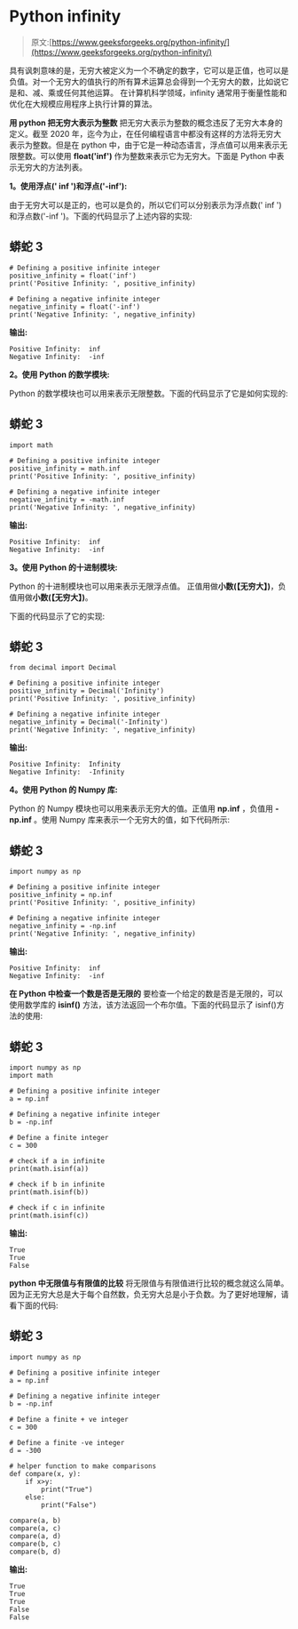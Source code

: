 # Python infinity

> 原文:[https://www.geeksforgeeks.org/python-infinity/](https://www.geeksforgeeks.org/python-infinity/)

具有讽刺意味的是，无穷大被定义为一个不确定的数字，它可以是正值，也可以是负值。对一个无穷大的值执行的所有算术运算总会得到一个无穷大的数，比如说它是和、减、乘或任何其他运算。
在计算机科学领域，infinity 通常用于衡量性能和优化在大规模应用程序上执行计算的算法。

**用 python 把无穷大表示为整数**
把无穷大表示为整数的概念违反了无穷大本身的定义。截至 2020 年，迄今为止，在任何编程语言中都没有这样的方法将无穷大表示为整数。但是在 python 中，由于它是一种动态语言，浮点值可以用来表示无限整数。可以使用 **float('inf')** 作为整数来表示它为无穷大。下面是 Python 中表示无穷大的方法列表。

**1。使用浮点(' inf ')和浮点('-inf'):**

由于无穷大可以是正的，也可以是负的，所以它们可以分别表示为浮点数(' inf ')和浮点数('-inf ')。下面的代码显示了上述内容的实现:

## 蟒蛇 3

```
# Defining a positive infinite integer
positive_infinity = float('inf')
print('Positive Infinity: ', positive_infinity)

# Defining a negative infinite integer
negative_infinity = float('-inf')
print('Negative Infinity: ', negative_infinity)
```

**输出:**

```
Positive Infinity:  inf
Negative Infinity:  -inf
```

**2。使用 Python 的数学模块:**

Python 的数学模块也可以用来表示无限整数。下面的代码显示了它是如何实现的:

## 蟒蛇 3

```
import math

# Defining a positive infinite integer
positive_infinity = math.inf
print('Positive Infinity: ', positive_infinity)

# Defining a negative infinite integer
negative_infinity = -math.inf
print('Negative Infinity: ', negative_infinity)
```

**输出:**

```
Positive Infinity:  inf
Negative Infinity:  -inf
```

**3。使用 Python 的十进制模块:**

Python 的十进制模块也可以用来表示无限浮点值。
正值用做**小数(【无穷大】)**，负值用做**小数(【无穷大】)**。

下面的代码显示了它的实现:

## 蟒蛇 3

```
from decimal import Decimal

# Defining a positive infinite integer
positive_infinity = Decimal('Infinity')
print('Positive Infinity: ', positive_infinity)

# Defining a negative infinite integer
negative_infinity = Decimal('-Infinity')
print('Negative Infinity: ', negative_infinity)
```

**输出:**

```
Positive Infinity:  Infinity
Negative Infinity:  -Infinity
```

**4。使用 Python 的 Numpy 库:**

Python 的 Numpy 模块也可以用来表示无穷大的值。正值用 **np.inf** ，负值用 **-np.inf** 。使用 Numpy 库来表示一个无穷大的值，如下代码所示:

## 蟒蛇 3

```
import numpy as np

# Defining a positive infinite integer
positive_infinity = np.inf
print('Positive Infinity: ', positive_infinity)

# Defining a negative infinite integer
negative_infinity = -np.inf
print('Negative Infinity: ', negative_infinity)
```

**输出:**

```
Positive Infinity:  inf
Negative Infinity:  -inf
```

**在 Python 中检查一个数是否是无限的**
要检查一个给定的数是否是无限的，可以使用数学库的 **isinf()** 方法，该方法返回一个布尔值。下面的代码显示了 isinf()方法的使用:

## 蟒蛇 3

```
import numpy as np
import math

# Defining a positive infinite integer
a = np.inf

# Defining a negative infinite integer
b = -np.inf

# Define a finite integer
c = 300

# check if a in infinite
print(math.isinf(a))

# check if b in infinite
print(math.isinf(b))

# check if c in infinite
print(math.isinf(c))
```

**输出:**

```
True
True
False
```

**python 中无限值与有限值的比较**
将无限值与有限值进行比较的概念就这么简单。因为正无穷大总是大于每个自然数，负无穷大总是小于负数。为了更好地理解，请看下面的代码:

## 蟒蛇 3

```
import numpy as np

# Defining a positive infinite integer
a = np.inf

# Defining a negative infinite integer
b = -np.inf

# Define a finite + ve integer
c = 300

# Define a finite -ve integer
d = -300

# helper function to make comparisons
def compare(x, y):
    if x>y:
        print("True")
    else:
        print("False")

compare(a, b)
compare(a, c)
compare(a, d)
compare(b, c)
compare(b, d)
```

**输出:**

```
True
True
True
False
False
```